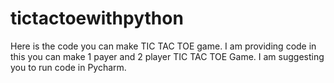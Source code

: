 # tictactoewithpython
Here is the code you can make TIC TAC TOE game. I am providing code in this you can make 1 payer and 2 player TIC TAC TOE Game. I am suggesting you to run code in Pycharm.
